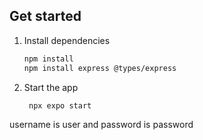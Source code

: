 
## Get started

1. Install dependencies

   ```bash
   npm install
   npm install express @types/express
   ```

2. Start the app

   ```bash
    npx expo start
   ```
username is user and password is password

